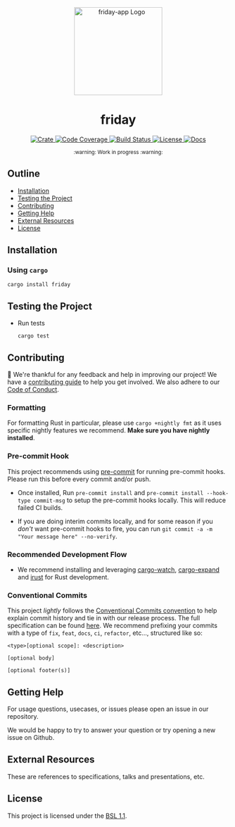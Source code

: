 <div align="center">
  <a href="https://github.com/zerocore-ai/friday-app" target="_blank">
    <img src="https://github.com/zerocore-ai/friday-app/blob/main/assets/logo.png" alt="friday-app Logo" width="200"></img>
  </a>

  <h1 align="center">friday</h1>

  <p>
    <a href="https://crates.io/crates/friday">
      <img src="https://img.shields.io/crates/v/friday-app?label=crates" alt="Crate">
    </a>
    <a href="https://codecov.io/gh/zerocore-ai/friday-app">
      <img src="https://codecov.io/gh/zerocore-ai/friday-app/branch/main/graph/badge.svg?token=SOMETOKEN" alt="Code Coverage"/>
    </a>
    <a href="https://github.com/zerocore-ai/friday-app/actions?query=">
      <img src="https://github.com/zerocore-ai/friday-app/actions/workflows/tests_and_checks.yml/badge.svg" alt="Build Status">
    </a>
    <a href="https://github.com/zerocore-ai/friday-app/blob/main/LICENSE">
      <img src="https://img.shields.io/badge/License-Apache%202.0-blue.svg" alt="License">
    </a>
    <a href="https://docs.rs/friday">
      <img src="https://img.shields.io/static/v1?label=Docs&message=docs.rs&color=blue" alt="Docs">
    </a>
  </p>
</div>

<div align="center"><sub>:warning: Work in progress :warning:</sub></div>

##

## Outline

- [Installation](#installation)
- [Testing the Project](#testing-the-project)
- [Contributing](#contributing)
- [Getting Help](#getting-help)
- [External Resources](#external-resources)
- [License](#license)

## Installation

### Using `cargo`

```console
cargo install friday
```

## Testing the Project

- Run tests

  ```console
  cargo test
  ```

## Contributing

:balloon: We're thankful for any feedback and help in improving our project!
We have a [contributing guide](./CONTRIBUTING.md) to help you get involved. We
also adhere to our [Code of Conduct](./CODE_OF_CONDUCT.md).

### Formatting

For formatting Rust in particular, please use `cargo +nightly fmt` as it uses
specific nightly features we recommend. **Make sure you have nightly
installed**.

### Pre-commit Hook

This project recommends using [pre-commit][pre-commit] for running pre-commit
hooks. Please run this before every commit and/or push.

- Once installed, Run `pre-commit install` and `pre-commit install --hook-type commit-msg`
  to setup the pre-commit hooks locally. This will reduce failed CI builds.

- If you are doing interim commits locally, and for some reason if you _don't_
  want pre-commit hooks to fire, you can run
  `git commit -a -m "Your message here" --no-verify`.

### Recommended Development Flow

- We recommend installing and leveraging [cargo-watch][cargo-watch],
  [cargo-expand][cargo-expand] and [irust][irust] for Rust development.

### Conventional Commits

This project *lightly* follows the [Conventional Commits
convention][commit-spec-site] to help explain
commit history and tie in with our release process. The full specification
can be found [here][commit-spec]. We recommend prefixing your commits with
a type of `fix`, `feat`, `docs`, `ci`, `refactor`, etc..., structured like so:

```
<type>[optional scope]: <description>

[optional body]

[optional footer(s)]
```

## Getting Help

For usage questions, usecases, or issues please open an issue in our repository.

We would be happy to try to answer your question or try opening a new issue on Github.

## External Resources

These are references to specifications, talks and presentations, etc.

## License

This project is licensed under the [BSL 1.1](./LICENSE).

[cargo-expand]: https://github.com/dtolnay/cargo-expand
[cargo-udeps]: https://github.com/est31/cargo-udeps
[cargo-watch]: https://github.com/watchexec/cargo-watch
[commit-spec]: https://www.conventionalcommits.org/en/v1.0.0/#specification
[commit-spec-site]: https://www.conventionalcommits.org/
[irust]: https://github.com/sigmaSd/IRust
[pre-commit]: https://pre-commit.com/
